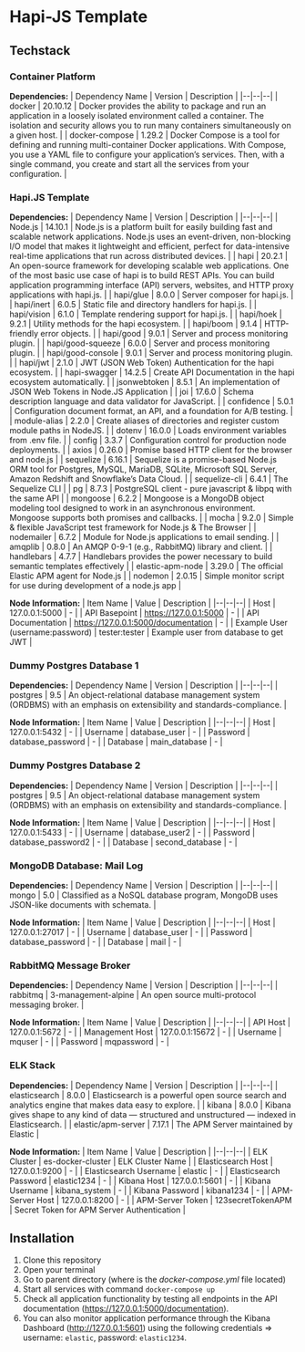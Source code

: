 
# Hapi-JS Template
## Techstack


### Container Platform
**Dependencies:**
|  Dependency Name |  Version |  Description |
|--|--|--|
| docker | 20.10.12 | Docker provides the ability to package and run an application in a loosely isolated environment called a container. The isolation and security allows you to run many containers simultaneously on a given host. |
| docker-compose | 1.29.2 | Docker Compose is a tool for defining and running multi-container Docker applications. With Compose, you use a YAML file to configure your application’s services. Then, with a single command, you create and start all the services from your configuration. |

### Hapi.JS Template
**Dependencies:**
|  Dependency Name |  Version |   Description |
|--|--|--|
| Node.js | 14.10.1 |  Node.js is a platform built for easily building fast and scalable network applications. Node.js uses an event-driven, non-blocking I/O model that makes it lightweight and efficient, perfect for data-intensive real-time applications that run across distributed devices. |
| hapi | 20.2.1 |  An open-source framework for developing scalable web applications. One of the most basic use case of hapi is to build REST APIs. You can build application programming interface (API) servers, websites, and HTTP proxy applications with hapi.js. |
| hapi/glue | 8.0.0 |  Server composer for hapi.js. |
| hapi/inert | 6.0.5 |  Static file and directory handlers for hapi.js. |
| hapi/vision | 6.1.0 |  Template rendering support for hapi.js. |
| hapi/hoek | 9.2.1 |  Utility methods for the hapi ecosystem. |
| hapi/boom | 9.1.4 |  HTTP-friendly error objects. |
| hapi/good | 9.0.1 |  Server and process monitoring plugin. |
| hapi/good-squeeze | 6.0.0 |  Server and process monitoring plugin. |
| hapi/good-console | 9.0.1 |  Server and process monitoring plugin. |
| hapi/jwt | 2.1.0 |  JWT (JSON Web Token) Authentication for the hapi ecosystem. |
| hapi-swagger | 14.2.5 |  Create API Documentation in the hapi ecosystem automatically.  |
| jsonwebtoken | 8.5.1 |  An implementation of JSON Web Tokens in Node.JS Application |
| joi | 17.6.0 |  Schema description language and data validator for JavaScript. |
| confidence | 5.0.1 | Configuration document format, an API, and a foundation for A/B testing. |
| module-alias | 2.2.0 | Create aliases of directories and register custom module paths in NodeJS. |
| dotenv | 16.0.0 | Loads environment variables from .env file. |
| config | 3.3.7 | Configuration control for production node deployments. |
| axios | 0.26.0 | Promise based HTTP client for the browser and node.js |
| sequelize | 6.16.1 | Sequelize is a promise-based Node.js ORM tool for Postgres, MySQL, MariaDB, SQLite, Microsoft SQL Server, Amazon Redshift and Snowflake’s Data Cloud. |
| sequelize-cli | 6.4.1 | The Sequelize CLI |
| pg | 8.7.3 | PostgreSQL client - pure javascript & libpq with the same API |
| mongoose | 6.2.2 | Mongoose is a MongoDB object modeling tool designed to work in an asynchronous environment. Mongoose supports both promises and callbacks. |
| mocha | 9.2.0 | Simple & flexible JavaScript test framework for Node.js & The Browser |
| nodemailer | 6.7.2 | Module for Node.js applications to email sending. |
| amqplib | 0.8.0 | An AMQP 0-9-1 (e.g., RabbitMQ) library and client. |
| handlebars | 4.7.7 | Handlebars provides the power necessary to build semantic templates effectively |
| elastic-apm-node | 3.29.0 | The official Elastic APM agent for Node.js |
| nodemon | 2.0.15 | Simple monitor script for use during development of a node.js app |

**Node Information:**
|  Item Name |  Value |   Description |
|--|--|--|
| Host | 127.0.0.1:5000 |  - |
| API Basepoint | https://127.0.0.1:5000 |  - |
| API Documentation | https://127.0.0.1:5000/documentation |  - |
| Example User (username:password) | tester:tester |  Example user from database to get JWT |

### Dummy Postgres Database 1
**Dependencies:**
|  Dependency Name |  Version |   Description |
|--|--|--|
| postgres | 9.5 |  An object-relational database management system (ORDBMS) with an emphasis on extensibility and standards-compliance. |

**Node Information:**
|  Item Name |  Value |   Description |
|--|--|--|
| Host | 127.0.0.1:5432 |  - |
| Username | database_user |  - |
| Password | database_password |  - |
| Database | main_database |  - |


### Dummy Postgres Database 2
**Dependencies:**
|  Dependency Name |  Version |   Description |
|--|--|--|
| postgres | 9.5 |  An object-relational database management system (ORDBMS) with an emphasis on extensibility and standards-compliance. |

**Node Information:**
|  Item Name |  Value |   Description |
|--|--|--|
| Host | 127.0.0.1:5433 |  - |
| Username | database_user2 |  - |
| Password | database_password2 |  - |
| Database | second_database |  - |

###  MongoDB Database: Mail Log
**Dependencies:**
|  Dependency Name |  Version |   Description |
|--|--|--|
| mongo | 5.0 |  Classified as a NoSQL database program, MongoDB uses JSON-like documents with schemata. |

**Node Information:**
|  Item Name |  Value |   Description |
|--|--|--|
| Host | 127.0.0.1:27017 |  - |
| Username | database_user |  - |
| Password | database_password |  - |
| Database | mail |  - |

### RabbitMQ Message Broker
**Dependencies:**
|  Dependency Name |  Version |   Description |
|--|--|--|
| rabbitmq | 3-management-alpine |  An open source multi-protocol messaging broker. |

**Node Information:**
|  Item Name |  Value |   Description |
|--|--|--|
| API Host | 127.0.0.1:5672 |  - |
| Management Host | 127.0.0.1:15672 |  - |
| Username | mquser |  - |
| Password | mqpassword |  - |

### ELK Stack
**Dependencies:**
|  Dependency Name |  Version |   Description |
|--|--|--|
| elasticsearch | 8.0.0 |  Elasticsearch is a powerful open source search and analytics engine that makes data easy to explore. |
| kibana | 8.0.0 |  Kibana gives shape to any kind of data — structured and unstructured — indexed in Elasticsearch. |
| elastic/apm-server | 7.17.1 |  The APM Server maintained by Elastic |

**Node Information:**
|  Item Name |  Value |   Description |
|--|--|--|
| ELK Cluster | es-docker-cluster |  ELK Cluster Name |
| Elasticsearch Host | 127.0.0.1:9200 |  - |
| Elasticsearch Username | elastic |  - |
| Elasticsearch Password | elastic1234 |  - |
| Kibana Host | 127.0.0.1:5601 |  - |
| Kibana Username | kibana_system |  - |
| Kibana Password | kibana1234 |  - |
| APM-Server Host | 127.0.0.1:8200 |  - |
| APM-Server Token | 123secretTokenAPM |  Secret Token for APM Server Authentication |


## Installation
 1. Clone this repository
 2. Open your terminal
 3. Go to parent directory (where is the <i>docker-compose.yml</i> file located)
 4. Start all services with command `docker-compose up`
 5. Check all application functionality by testing all endpoints in the API documentation (https://127.0.0.1:5000/documentation).
 6. You can also monitor application performance through the Kibana Dashboard (http://127.0.0.1:5601) using the following credentials => username: `elastic`, password: `elastic1234`.
